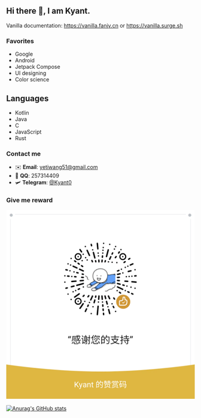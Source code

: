 ## Hi there 👋, I am Kyant.

Vanilla documentation: https://vanilla.fanjv.cn
or https://vanilla.surge.sh

### Favorites

- Google
- Android
- Jetpack Compose
- UI designing
- Color science

## Languages

- Kotlin
- Java
- C
- JavaScript
- Rust

### Contact me

- ✉️ **Email**: yetiwang51@gmail.com
- 🐧 **QQ**: 257314409
- 🛩️ **Telegram**: [@Kyant0](https://t.me/Kyant0)

### Give me reward

![WeChat Reward QR code](mm_reward_qrcode_1676621271797.png)

[![Anurag's GitHub stats](https://github-readme-stats.vercel.app/api?username=Kyant0)](https://github.com/Kyant0/github-readme-stats) 
